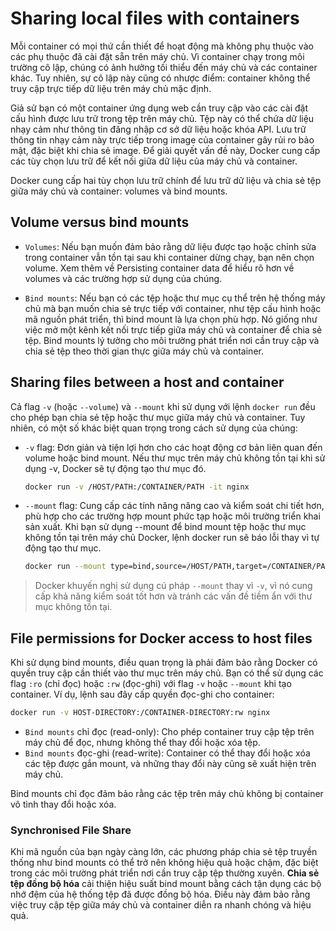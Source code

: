 # Sharing local files with containers
Mỗi container có mọi thứ cần thiết để hoạt động mà không phụ thuộc vào các phụ thuộc đã cài đặt sẵn trên máy chủ. Vì container chạy trong môi trường cô lập, chúng có ảnh hưởng tối thiểu đến máy chủ và các container khác. Tuy nhiên, sự cô lập này cũng có nhược điểm: container không thể truy cập trực tiếp dữ liệu trên máy chủ mặc định.

Giả sử bạn có một container ứng dụng web cần truy cập vào các cài đặt cấu hình được lưu trữ trong tệp trên máy chủ. Tệp này có thể chứa dữ liệu nhạy cảm như thông tin đăng nhập cơ sở dữ liệu hoặc khóa API. Lưu trữ thông tin nhạy cảm này trực tiếp trong image của container gây rủi ro bảo mật, đặc biệt khi chia sẻ image. Để giải quyết vấn đề này, Docker cung cấp các tùy chọn lưu trữ để kết nối giữa dữ liệu của máy chủ và container.

Docker cung cấp hai tùy chọn lưu trữ chính để lưu trữ dữ liệu và chia sẻ tệp giữa máy chủ và container: volumes và bind mounts.

## Volume versus bind mounts

- `Volumes`: Nếu bạn muốn đảm bảo rằng dữ liệu được tạo hoặc chỉnh sửa trong container vẫn tồn tại sau khi container dừng chạy, bạn nên chọn volume. Xem thêm về Persisting container data để hiểu rõ hơn về volumes và các trường hợp sử dụng của chúng.

- `Bind mounts`: Nếu bạn có các tệp hoặc thư mục cụ thể trên hệ thống máy chủ mà bạn muốn chia sẻ trực tiếp với container, như tệp cấu hình hoặc mã nguồn phát triển, thì bind mount là lựa chọn phù hợp. Nó giống như việc mở một kênh kết nối trực tiếp giữa máy chủ và container để chia sẻ tệp. Bind mounts lý tưởng cho môi trường phát triển nơi cần truy cập và chia sẻ tệp theo thời gian thực giữa máy chủ và container.

## Sharing files between a host and container
Cả flag `-v` (hoặc `--volume`) và `--mount` khi sử dụng với lệnh `docker run` đều cho phép bạn chia sẻ tệp hoặc thư mục giữa máy chủ và container. Tuy nhiên, có một số khác biệt quan trọng trong cách sử dụng của chúng:

- `-v` flag: Đơn giản và tiện lợi hơn cho các hoạt động cơ bản liên quan đến volume hoặc bind mount. Nếu thư mục trên máy chủ không tồn tại khi sử dụng -v, Docker sẽ tự động tạo thư mục đó.
  ```sh
  docker run -v /HOST/PATH:/CONTAINER/PATH -it nginx
  ```
- `--mount` flag: Cung cấp các tính năng nâng cao và kiểm soát chi tiết hơn, phù hợp cho các trường hợp mount phức tạp hoặc môi trường triển khai sản xuất. Khi bạn sử dụng --mount để bind mount tệp hoặc thư mục không tồn tại trên máy chủ Docker, lệnh docker run sẽ báo lỗi thay vì tự động tạo thư mục.
  ```sh
  docker run --mount type=bind,source=/HOST/PATH,target=/CONTAINER/PATH,readonly nginx
  ```
> Docker khuyến nghị sử dụng cú pháp `--mount` thay vì `-v`, vì nó cung cấp khả năng kiểm soát tốt hơn và tránh các vấn đề tiềm ẩn với thư mục không tồn tại.

## File permissions for Docker access to host files
Khi sử dụng bind mounts, điều quan trọng là phải đảm bảo rằng Docker có quyền truy cập cần thiết vào thư mục trên máy chủ. Bạn có thể sử dụng các flag `:ro` (chỉ đọc) hoặc `:rw` (đọc-ghi) với flag `-v` hoặc `--mount` khi tạo container. Ví dụ, lệnh sau đây cấp quyền đọc-ghi cho container:
```sh
docker run -v HOST-DIRECTORY:/CONTAINER-DIRECTORY:rw nginx
```
- `Bind mounts` chỉ đọc (read-only): Cho phép container truy cập tệp trên máy chủ để đọc, nhưng không thể thay đổi hoặc xóa tệp.
- `Bind mounts` đọc-ghi (read-write): Container có thể thay đổi hoặc xóa các tệp được gắn mount, và những thay đổi này cũng sẽ xuất hiện trên máy chủ.

Bind mounts chỉ đọc đảm bảo rằng các tệp trên máy chủ không bị container vô tình thay đổi hoặc xóa.

### Synchronised File Share
Khi mã nguồn của bạn ngày càng lớn, các phương pháp chia sẻ tệp truyền thống như bind mounts có thể trở nên không hiệu quả hoặc chậm, đặc biệt trong các môi trường phát triển nơi cần truy cập tệp thường xuyên. **Chia sẻ tệp đồng bộ hóa** cải thiện hiệu suất bind mount bằng cách tận dụng các bộ nhớ đệm của hệ thống tệp đã được đồng bộ hóa. Điều này đảm bảo rằng việc truy cập tệp giữa máy chủ và container diễn ra nhanh chóng và hiệu quả.
